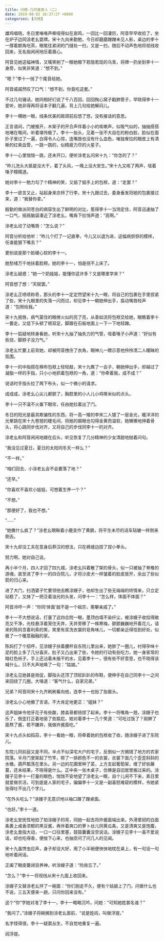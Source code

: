 ```yaml
---
title: 问棺-几时逢故人（二）
date: 2019-08-02 16:37:27 +0800
categories: [问棺]
---
```


雄鸡唱晓，冬日里咯咯声嘶哑得似在哀鸣，一回比一回凄厉，阿音早早收拾了，坐在炉子边同涂老幺耍牌。宋十九向来勤勉，今日却磨磨蹭蹭未见人影，桌边的李十一撑着额角吃茶，眼尾往紧闭的门缝处一扫，又是一扫，随后不动声色地将视线收回来，无名指闲闲地压着眉心。

阿音见她这幅神情，又噙笑剜了一眼她眼下若隐若现的乌青，将牌一扔坐到李十一身旁，似笑非笑道：“想不到。”

“嗯？”李十一抛了个尾音给她。

阿音戚戚然叹了口气：“想不到，你竟吃这套。”

不过几句骚话，她同相好们说了千八百回，回回掏心窝子戳肺管子，早晓得李十一爱听，她非得再将话本子翻几遍，背上几句给她解闷儿。

李十一横她一眼，线条优美的肩颈前后悠了悠，没有接话的意思。

正言语间，门被推开，木架子的开合声伴着小小的咳嗽声，似吸气似的，抽抽搭搭地堵在喉间，听着堪怜极了。李十一抬头，见着一张不大自在的粉白脸，脸似在面扑子里过了一遍，白得令人心惊，连嘴唇也没有什么血色，唯独耷拉的眼皮上有清晰的红紫血管，一跳一跳的，似精疲力尽的火星子。

李十一心里惴惴一跳，还未开口，便听涂老幺问宋十九：“你怎的了？”

“昨儿洗头大抵是没大干，着了头风，一晚上没大安生。”宋十九又咳了两声，哑着嗓子糯糯道。

她对李十一勉力勾了个精神的笑，又掂了掂手上的包袱，道：“走罢？”

李十一欲言又止，站起身来亦拎了行李，宋十九跟过去，委身垂发将她的包裹接过来，道：“我替你拿。”

殷勤的做派同苍白的病容生出了鲜明的对比，惹得李十一当场定住，阿音迅速抽了一口气，摇摇脑袋凑近了涂老幺，嘴角下拉悄声道：“高啊。”

涂老幺动了动嘴唇：“怎么说？”

阿音分析给他听：“昨儿个打了一记直拳，今儿又以退为进，这幅病恹恹的模样，任谁能狠下嘴去？”

更别说是那个脸硬心软的李十一。

她愁绪万千地扶着脸颊，她的李十一，怕是拐不上床了。

涂老幺疑惑：“她一个奶娃娃，能懂你这许多？又是哪里学来？”

阿音想了想：“天赋罢。”

涂老幺正啧啧称奇，那头的李十一定定然望宋十九一眼，将自己的包裹在手里捏紧了些，宋十九眼里的失落一闪而过，却见李十一朝她伸出手，翕动嘴唇轻声道：“包袱给我。”

宋十九抿唇，病气蒙住的眼缭火似的亮了亮，从善如流将包袱交给她，眼瞧着李十一要走，又低下头顿了顿双足，脚跟在石板地面上一下一下地轻蹭。

李十一狐疑地转身看她，听宋十九抽了抽失力的气管，哑着嗓子小声道：“好似有些烧，脚脖子没力气。”

涂老幺忙要上前背她，却被阿音拽住了衣角，眼神儿一瞟示意他拎拎清二人暧昧的氛围。

李十一的中指搭在棉布包袱上轻轻敲，宋十九瞧了一会子，朝她伸出手，却越过了凝脂一样的手指，只小小地抓着包袱的一角，道：“你牵着我，成不成？”

说话时手指头拉了两下布头，似一个微小的请求。

成成成，涂老幺心尖儿都颤了，胸腔里的小人儿小鸡啄米似的点头。

李十一只不温不火垂下眼帘，任由她拉着出了门。

冬日的阳光是最具欺骗性的东西，将一高一矮的李宋二人镀了一层金光，暖洋洋的光晕跳在宋十九卷翘的睫毛间，将她的眉眼也勾得金黄而温软，她懒懒地抻着骨头，将心跳同步伐对齐，又将自己的步伐同李十一的对齐。

涂老幺和阿音闲闲地跟在后头，听见恢复了几分精神的少女清甜地抛着问句。

“我没见过夏日，夏日的太阳同冬天一样么？”

“不一样。”

“咱们回去，小涂老幺会不会要落了地？”

“还早。”

“你喜欢不喜欢小娃娃，可想着生养一个？”

“不想。”

“那便好了，我也不想。”

“……”

“她撒什么疯了？”涂老幺眼瞅着小鹿变作了黄鹂，将平生未尽的话车轱辘一样倒来倒去。

宋十九却没工夫在意身后莽汉的想法，只在裤缝边捏了捏小拳头。

努力啊，她对自己说。

再小半个月，四人才回了四九城，涂老幺抖着散了架的骨头，似一只被抽了脊椎的游魂，直至进了李十一的四合院儿，才将沙皮犬一样皱着的脸皮放开，余出了些似箭的归心来。

进了大门，扫洒婆子忙要领他去瞧涂嫂子，他却生出了些无端端的矫情来，只立定站稳了，又抹了一把泛着油光的头发，问李十一：“怎么样，体面不体面？”

阿音冷哼一声：“你同‘体面’就不是一个祖宗，甭攀亲戚了。”

李十一不大想说话，打量了这四合院一眼，墨顶白墙不染纤尘，被涂嫂子收拾得敞亮又干净，光柱悬浮着笼住天井，天井旁移了一株寒梅，颤颤巍巍地开着花儿，请来的陈妈含着利索的笑，笑里有浆洗衣裳的皂角味儿，一切都亲近得恰到好处，似极了一个暖意融融的家。

陈妈打了个招呼，见涂嫂子扶着腰杆自东院儿里出来，她胖了一圈儿，衬得孕味十足的脸上多了几分喜庆，肚子又凸出来了些，令她的行动有些吃力，她一身家常的暗红色袄子，手上还沾着未揩干的水，见着李十一，很有些不好意思，也不晓得该喊什么，只不大声地唤了一句：“姑娘。”

涂老幺见她甚是局促，脚指头还顶了顶软趴趴的布鞋，便伸手在自己同李十一之间来回绕了几圈，大嗓道：“客气什么，自家兄弟。”

兄弟？阿音同宋十九齐刷刷看向他，连李十一也抬了抬眉头。

涂老幺小心地撤了言语，不大肯定地更正：“姐妹？”

这声姐妹令他牙花子有些酸，膝盖骨都扭捏了起来。李十一将嘴角一翘，涂嫂子也乐了，倒歪打正着地驱了些尴尬，她对着李十一几个笑道：“可吃过饭了？刚擀了面熬了酱，若不嫌弃，我做炸酱面吃。”

宋十九点头如捣蒜，李十一看她一眼，将牵着她的包袱收了收，随涂嫂子进了东院儿。

东院儿同前庭又是不同，半点不似深宅大户的宅子，反倒似一方搁错了地方的农家院落。半月门里架起了竹竿，晾了一排颜色不一的衣裳，衣裳下面几个歪歪斜斜的水桶，葫芦瓢荡在里头。另一边的花圃里种了菜，上方支起葡萄架，缠了好些藤蔓，还未结果，不晓得是什么。正中央一张木桌子，仿佛是自旧居里搬过来的。涂嫂子见李十一打量的眼色，惴惴不安地望了涂老幺一眼，自个儿闲不下来，素日里就爱做农活，可到底是人家的宅子，偏偏李十一又是一副喜怒难窥的模样，令她紧张得吐不出几个字儿。

“在外头吃么？”涂嫂子无意识地以袖口蹭了蹭桌面。

“也好。”李十一道。

涂老幺安抚性地拍了拍涂嫂子的背，同她一起去将炸酱面端出来。外滑里韧的白面条裹上咸香浓郁的黑豆酱，再伴着爽口的萝卜丝儿同黄瓜条，又是清爽又是饱腹，涂老幺食指大动，一口一口往里塞，鼓鼓囊囊没空说话。涂嫂子见李十一虽不爱说话，却也吃得香，便放下心来，也抽空问了问几人的见闻。

宋十九虽馋虫应声，身子却没大好，用了小半碗便怏怏地枕在桌上，有一句没一句地听着闲话。

正阖了眼皮要闭目养神，听涂嫂子道：“险些忘了。”

“怎么？”李十一将视线从宋十九面上收回来。

涂嫂子又替涂老幺拌了一碗面：“你们刚走不久，便有个姑娘上了门，问做什么也不说，三五天便来一趟，只问你回来没有。”

这个“你”字她对准了李十一，李十一略略沉吟，问她：“可知她姓甚名谁？”

“我问了。”涂嫂子将碗搁到涂老幺面前，“说是姓阎，叫做浮提。”

名字怪得很，李十一疑窦丛生，不自觉地重复一遍。

阎浮提。

